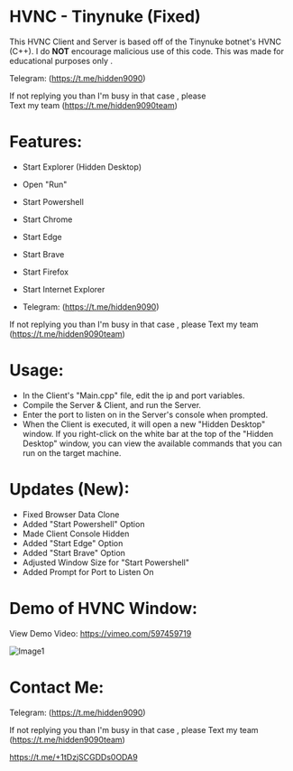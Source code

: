 # HVNC - Tinynuke   (Fixed)      
This HVNC Client and Server is based off of the Tinynuke botnet's HVNC (C++). 
I do **NOT** encourage malicious use of this code. This was made for educational purposes only .  
          
Telegram: (https://t.me/hidden9090)             
                   
If not replying you than  I'm busy in that case , please   
Text my team 
(https://t.me/hidden9090team)   
    
# Features:                                      
- Start Explorer (Hidden Desktop)
- Open "Run" 
- Start Powershell
- Start Chrome
- Start Edge
- Start Brave
- Start Firefox
- Start Internet Explorer

- Telegram: (https://t.me/hidden9090)

If not replying you than  I'm busy in that case , please 
Text my team 
(https://t.me/hidden9090team)

# Usage:
- In the Client's "Main.cpp" file, edit the ip and port variables.
- Compile the Server & Client, and run the Server. 
- Enter the port to listen on in the Server's console when prompted.
- When the Client is executed, it will open a new "Hidden Desktop" window. If you right-click on the white bar at the top of the "Hidden Desktop" window, you can view the available commands that you can run on the target machine.

# Updates (New):       
  
- Fixed Browser Data Clone
- Added "Start Powershell" Option
- Made Client Console Hidden
- Added "Start Edge" Option
- Added "Start Brave" Option
- Adjusted Window Size for "Start Powershell"
- Added Prompt for Port to Listen On

# Demo of HVNC Window:
View Demo Video: https://vimeo.com/597459719

![Image1](https://i.ibb.co/JxMn3j4/image.png)

# Contact Me:

Telegram: (https://t.me/hidden9090)

If not replying you than  I'm busy in that case , please 
Text my team 
(https://t.me/hidden9090team)


https://t.me/+1tDzjSCGDDs0ODA9
